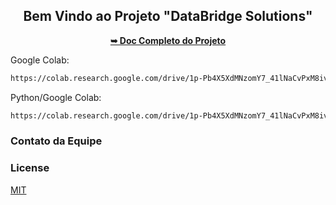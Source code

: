 <div align="center">
  <h2 align="center">Bem Vindo ao Projeto "DataBridge Solutions"</h2>
    <a href="#"><strong>➥ Doc Completo do Projeto</strong></a>

</div>


Google Colab:
```bash
https://colab.research.google.com/drive/1p-Pb4X5XdMNzomY7_41lNaCvPxM8ivgy?usp=sharing
```

Python/Google Colab:
```bash
https://colab.research.google.com/drive/1p-Pb4X5XdMNzomY7_41lNaCvPxM8ivgy?usp=sharing#scrollTo=n13iJyE3VkfG
```

### Contato da Equipe


### License

[MIT](https://choosealicense.com/licenses/mit/)
